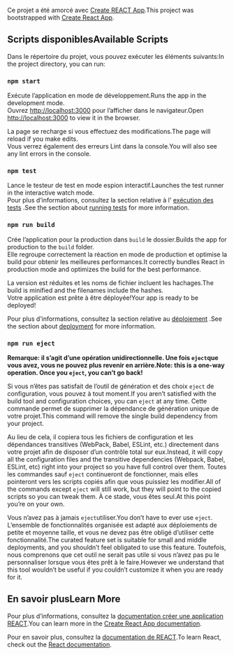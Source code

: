<span data-ttu-id="e185a-101">Ce projet a été amorcé avec [Create REACT App](https://github.com/facebook/create-react-app).</span><span class="sxs-lookup"><span data-stu-id="e185a-101">This project was bootstrapped with [Create React App](https://github.com/facebook/create-react-app).</span></span>

## <a name="available-scripts"></a><span data-ttu-id="e185a-102">Scripts disponibles</span><span class="sxs-lookup"><span data-stu-id="e185a-102">Available Scripts</span></span>

<span data-ttu-id="e185a-103">Dans le répertoire du projet, vous pouvez exécuter les éléments suivants:</span><span class="sxs-lookup"><span data-stu-id="e185a-103">In the project directory, you can run:</span></span>

### `npm start`

<span data-ttu-id="e185a-104">Exécute l’application en mode de développement.</span><span class="sxs-lookup"><span data-stu-id="e185a-104">Runs the app in the development mode.</span></span><br>
<span data-ttu-id="e185a-105">Ouvrez [http://localhost:3000](http://localhost:3000) pour l’afficher dans le navigateur.</span><span class="sxs-lookup"><span data-stu-id="e185a-105">Open [http://localhost:3000](http://localhost:3000) to view it in the browser.</span></span>

<span data-ttu-id="e185a-106">La page se recharge si vous effectuez des modifications.</span><span class="sxs-lookup"><span data-stu-id="e185a-106">The page will reload if you make edits.</span></span><br>
<span data-ttu-id="e185a-107">Vous verrez également des erreurs Lint dans la console.</span><span class="sxs-lookup"><span data-stu-id="e185a-107">You will also see any lint errors in the console.</span></span>

### `npm test`

<span data-ttu-id="e185a-108">Lance le testeur de test en mode espion interactif.</span><span class="sxs-lookup"><span data-stu-id="e185a-108">Launches the test runner in the interactive watch mode.</span></span><br>
<span data-ttu-id="e185a-109">Pour plus d’informations, consultez la section relative à l' [exécution des tests](https://facebook.github.io/create-react-app/docs/running-tests) .</span><span class="sxs-lookup"><span data-stu-id="e185a-109">See the section about [running tests](https://facebook.github.io/create-react-app/docs/running-tests) for more information.</span></span>

### `npm run build`

<span data-ttu-id="e185a-110">Crée l’application pour la production dans `build` le dossier.</span><span class="sxs-lookup"><span data-stu-id="e185a-110">Builds the app for production to the `build` folder.</span></span><br>
<span data-ttu-id="e185a-111">Elle regroupe correctement la réaction en mode de production et optimise la build pour obtenir les meilleures performances.</span><span class="sxs-lookup"><span data-stu-id="e185a-111">It correctly bundles React in production mode and optimizes the build for the best performance.</span></span>

<span data-ttu-id="e185a-112">La version est réduites et les noms de fichier incluent les hachages.</span><span class="sxs-lookup"><span data-stu-id="e185a-112">The build is minified and the filenames include the hashes.</span></span><br>
<span data-ttu-id="e185a-113">Votre application est prête à être déployée!</span><span class="sxs-lookup"><span data-stu-id="e185a-113">Your app is ready to be deployed!</span></span>

<span data-ttu-id="e185a-114">Pour plus d’informations, consultez la section relative au [déploiement](https://facebook.github.io/create-react-app/docs/deployment) .</span><span class="sxs-lookup"><span data-stu-id="e185a-114">See the section about [deployment](https://facebook.github.io/create-react-app/docs/deployment) for more information.</span></span>

### `npm run eject`

<span data-ttu-id="e185a-115">**Remarque: il s’agit d’une opération unidirectionnelle. Une fois `eject`que vous avez, vous ne pouvez plus revenir en arrière.**</span><span class="sxs-lookup"><span data-stu-id="e185a-115">**Note: this is a one-way operation. Once you `eject`, you can’t go back!**</span></span>

<span data-ttu-id="e185a-116">Si vous n’êtes pas satisfait de l’outil de génération et des choix `eject` de configuration, vous pouvez à tout moment.</span><span class="sxs-lookup"><span data-stu-id="e185a-116">If you aren’t satisfied with the build tool and configuration choices, you can `eject` at any time.</span></span> <span data-ttu-id="e185a-117">Cette commande permet de supprimer la dépendance de génération unique de votre projet.</span><span class="sxs-lookup"><span data-stu-id="e185a-117">This command will remove the single build dependency from your project.</span></span>

<span data-ttu-id="e185a-118">Au lieu de cela, il copiera tous les fichiers de configuration et les dépendances transitives (WebPack, Babel, ESLint, etc.) directement dans votre projet afin de disposer d’un contrôle total sur eux.</span><span class="sxs-lookup"><span data-stu-id="e185a-118">Instead, it will copy all the configuration files and the transitive dependencies (Webpack, Babel, ESLint, etc) right into your project so you have full control over them.</span></span> <span data-ttu-id="e185a-119">Toutes les commandes sauf `eject` continueront de fonctionner, mais elles pointeront vers les scripts copiés afin que vous puissiez les modifier.</span><span class="sxs-lookup"><span data-stu-id="e185a-119">All of the commands except `eject` will still work, but they will point to the copied scripts so you can tweak them.</span></span> <span data-ttu-id="e185a-120">À ce stade, vous êtes seul.</span><span class="sxs-lookup"><span data-stu-id="e185a-120">At this point you’re on your own.</span></span>

<span data-ttu-id="e185a-121">Vous n’avez pas à jamais `eject`utiliser.</span><span class="sxs-lookup"><span data-stu-id="e185a-121">You don’t have to ever use `eject`.</span></span> <span data-ttu-id="e185a-122">L’ensemble de fonctionnalités organisée est adapté aux déploiements de petite et moyenne taille, et vous ne devez pas être obligé d’utiliser cette fonctionnalité.</span><span class="sxs-lookup"><span data-stu-id="e185a-122">The curated feature set is suitable for small and middle deployments, and you shouldn’t feel obligated to use this feature.</span></span> <span data-ttu-id="e185a-123">Toutefois, nous comprenons que cet outil ne serait pas utile si vous n’avez pas pu le personnaliser lorsque vous êtes prêt à le faire.</span><span class="sxs-lookup"><span data-stu-id="e185a-123">However we understand that this tool wouldn’t be useful if you couldn’t customize it when you are ready for it.</span></span>

## <a name="learn-more"></a><span data-ttu-id="e185a-124">En savoir plus</span><span class="sxs-lookup"><span data-stu-id="e185a-124">Learn More</span></span>

<span data-ttu-id="e185a-125">Pour plus d’informations, consultez la [documentation créer une application REACT](https://facebook.github.io/create-react-app/docs/getting-started).</span><span class="sxs-lookup"><span data-stu-id="e185a-125">You can learn more in the [Create React App documentation](https://facebook.github.io/create-react-app/docs/getting-started).</span></span>

<span data-ttu-id="e185a-126">Pour en savoir plus, consultez la [documentation de REACT](https://reactjs.org/).</span><span class="sxs-lookup"><span data-stu-id="e185a-126">To learn React, check out the [React documentation](https://reactjs.org/).</span></span>
